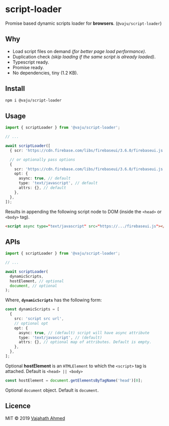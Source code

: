 # script-loader

Promise based dynamic scripts loader for **browsers**. (`@vaju/script-loader`)

## Why

- Load script files on demand _(for better page load performance)_.
- Duplication check _(skip loading if the same script is already loaded)_.
- Typescript ready.
- Promise ready.
- No dependencies, tiny (1.2 KB).

## Install

```bash
npm i @vaju/script-loader
```

## Usage

```ts
import { scriptLoader } from '@vaju/script-loader';

// ...

await scriptLoader([
  { scr: 'https://cdn.firebase.com/libs/firebaseui/3.6.0/firebaseui.js' },

  // or optionally pass options
  {
    scr: 'https://cdn.firebase.com/libs/firebaseui/3.6.0/firebaseui.js',
    opt: {
      async: true, // default
      type: 'text/javascript', // default
      attrs: {}, // default
    },
  },
]);
```

Results in appending the following script node to DOM (inside the `<head>` or `<body>` tag).

```html
<script async type=​"text/​javascript" src=​"https://.../​firebaseui.js">​</script>​
```

## APIs

```ts
import { scriptLoader } from '@vaju/script-loader';

// ...

await scriptLoader(
  dynamicScripts,
  hostElement, // optional
  document, // optional
);
```

Where, **`dynamicScripts`** has the following form:

```ts
const dynamicScripts = [
  {
    src: 'script src url',
    // optional opt
    opt: {
      async: true, // (default) script will have async attribute
      type: 'text/javascript', // (default)
      attrs: {}, // optional map of attributes. Default is empty.
    },
  },
];
```

Optional **hostElement** is an `HTMLElement` to which the `<script>` tag is attached. Default is `<head> || <body>`

```ts
const hostElement = document.getElementsByTagName('head')[0];
```

Optional `document` object. Default is `document`.

## Licence

MIT &copy; 2019 [Vajahath Ahmed](https://twitter.com/vajahath7)
